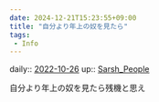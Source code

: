 ```yaml
---
date: 2024-12-21T15:23:55+09:00
title: "自分より年上の奴を見たら"
tags:
 - Info
---
```


daily:: [2022-10-26](Daily_Note/2022-10-26.md)
up:: [Sarsh_People](../Bar/Novel/Nacaria/Sarsh_People.md)

自分より年上の奴を見たら残機と思え